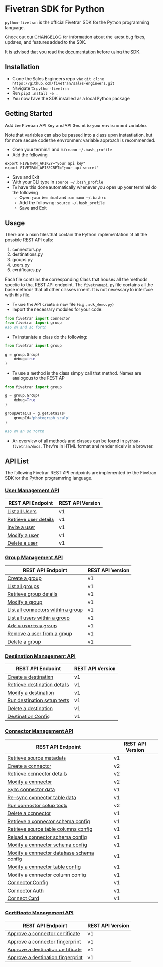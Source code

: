 # Fivetran SDK for Python

`python-fivetran` is the official Fivetran SDK for the Python programming language.

Check out our [CHANGELOG](https://github.com/fivetran-connorbrereton/python-fivetran/blob/master/CHANGELOG.md) for information about the latest bug fixes, updates, and features added to the SDK.

It is advised that you read the [documentation](https://github.com/fivetran-connorbrereton/python-fivetran/blob/master/README.md) before using the SDK.

## Installation
* Clone the Sales Engineers repo via: `git clone https://github.com/fivetran/sales-engineers.git`
* Navigate to `python-fivetran`
* Run `pip3 install -e .`
* You now have the SDK installed as a local Python package

## Getting Started
Add the Fivetran API Key and API Secret to your environment variables. 

Note that variables can also be passed into a class upon instantiation, but for more secure code the environment variable approach is recommended.
* Open your terminal and run `nano ~/.bash_profile` 
* Add the following
```
export FIVETRAN_APIKEY="your api key"
export FIVETRAN_APISECRET="your api secret"
```
* Save and Exit
* With your CLI type in `source ~/.bash_profile`
* To have this done automatically whenever you open up your terminal do the following
  * Open your terminal and run `nano ~/.bashrc`
  * Add the following: `source ~/.bash_profile`
  * Save and Exit

## Usage
There are 5 main files that contain the Python implementation of all the possible REST API calls:
1. connectors.py
2. destinations.py
3. groups.py
4. users.py
5. certificates.py

Each file contains the corresponding Class that houses all the methods specfic to that REST API endpoint. The `fivetranapi.py` file contains all the base methods that all other classes inherit. It is not necessary to interface with this file.

* To use the API create a new file (e.g., `sdk_demo.py`)
* Import the necessary modules for your code:
```python
from fivetran import connector
from fivetran import group
#so on and so forth
```
* To instaniate a class do the following:
```python
from fivetran import group

g = group.Group(
	debug=True
)
```
* To use a method in the class simply call that method. Names are analogous to the REST API
```python
from fivetran import group

g = group.Group(
	debug=True
)

groupDetails = g.getDetails(
	groupId='photograph_scalp'
)

#so on an so forth
```

* An overview of all methods and classes can be found in `python-fivetran/docs`. They're in HTML format and render nicely in a browser.


## API List

The following Fivetran REST API endpoints are implemented by the Fivetran SDK for the Python programming language. 

### [User Management API](https://fivetran.com/docs/rest-api/users)

REST API Endpoint | REST API Version |
--- | --- |
[List all Users](https://fivetran.com/docs/rest-api/users#listallusers) | v1 |
[Retrieve user details](https://fivetran.com/docs/rest-api/users#retrieveuserdetails) | v1 |
[Invite a user](https://fivetran.com/docs/rest-api/users#inviteauser) | v1 |
[Modify a user](https://fivetran.com/docs/rest-api/users#modifyauser) | v1 |
[Delete a user](https://fivetran.com/docs/rest-api/users#deleteauser) | v1 |

### [Group Management API](https://fivetran.com/docs/rest-api/groups)

REST API Endpoint | REST API Version |
--- | --- |
[Create a group](https://fivetran.com/docs/rest-api/groups#createagroup) | v1 |
[List all groups](https://fivetran.com/docs/rest-api/groups#listallgroups) | v1 |
[Retrieve group details](https://fivetran.com/docs/rest-api/groups#retrievegroupdetails) | v1 |
[Modify a group](https://fivetran.com/docs/rest-api/groups#modifyagroup) | v1 |
[List all connectors within a group](https://fivetran.com/docs/rest-api/groups#listallconnectorswithinagroup) | v1 |
[List all users within a group](https://fivetran.com/docs/rest-api/groups#listalluserswithinagroup) | v1 |
[Add a user to a group](https://fivetran.com/docs/rest-api/groups#addausertoagroup) | v1 |
[Remove a user from a group](https://fivetran.com/docs/rest-api/groups#removeauserfromagroup) | v1 |
[Delete a group](https://fivetran.com/docs/rest-api/groups#deleteagroup) | v1 |

### [Destination Management API](https://fivetran.com/docs/rest-api/destinations)

REST API Endpoint | REST API Version |
--- | --- |
[Create a destination](https://fivetran.com/docs/rest-api/destinations#createadestination) | v1 |
[Retrieve destination details](https://fivetran.com/docs/rest-api/destinations#retrievedestinationdetails) | v1 |
[Modify a destination](https://fivetran.com/docs/rest-api/destinations#modifyadestination) | v1 |
[Run destination setup tests](https://fivetran.com/docs/rest-api/destinations#rundestinationsetuptests) | v1 |
[Delete a destination](https://fivetran.com/docs/rest-api/destinations#deleteadestination) | v1 |
[Destination Config](https://fivetran.com/docs/rest-api/destinations/config) | v1 |

### [Connector Management API](https://fivetran.com/docs/rest-api/connectors)

REST API Endpoint | REST API Version |
--- | --- |
[Retrieve source metadata](https://fivetran.com/docs/rest-api/connectors#retrievesourcemetadata) | v1 |
[Create a connector](https://fivetran.com/docs/rest-api/connectors#createaconnector) | v2 |
[Retrieve connector details](https://fivetran.com/docs/rest-api/connectors#retrieveconnectordetails) | v2 |
[Modify a connector](https://fivetran.com/docs/rest-api/connectors#modifyaconnector) | v2 |
[Sync connector data](https://fivetran.com/docs/rest-api/connectors#syncconnectordata) | v1 |
[Re-sync connector table data](https://fivetran.com/docs/rest-api/connectors#resyncconnectortabledata) | v1 |
[Run connector setup tests](https://fivetran.com/docs/rest-api/connectors#runconnectorsetuptests) | v2 |
[Delete a connector](https://fivetran.com/docs/rest-api/connectors#deleteaconnector) | v1 |
[Retrieve a connector schema config](https://fivetran.com/docs/rest-api/connectors#retrieveaconnectorschemaconfig) | v1 |
[Retrieve source table columns config](https://fivetran.com/docs/rest-api/connectors#retrievesourcetablecolumnsconfig) | v1 |
[Reload a connector schema config](https://fivetran.com/docs/rest-api/connectors#reloadaconnectorschemaconfig) | v1 |
[Modify a connector schema config](https://fivetran.com/docs/rest-api/connectors#modifyaconnectorschemaconfig) | v1 |
[Modify a connector database schema config](https://fivetran.com/docs/rest-api/connectors#modifyaconnectordatabaseschemaconfig) | v1 |
[Modify a connector table config](https://fivetran.com/docs/rest-api/connectors#modifyaconnectortableconfig) | v1 |
[Modify a connector column config](https://fivetran.com/docs/rest-api/connectors#modifyaconnectorcolumnconfig) | v1 |
[Connector Config](https://fivetran.com/docs/rest-api/connectors/config) | v1 |
[Connector Auth](https://fivetran.com/docs/rest-api/connectors) | v1 |
[Connect Card](https://fivetran.com/docs/rest-api/connectors/connect-card) | v1 |

### [Certificate Management API](https://fivetran.com/docs/rest-api/certificates)
REST API Endpoint | REST API Version |
--- | --- |
[Approve a connector certificate](https://fivetran.com/docs/rest-api/certificates#approveaconnectorcertificate) | v1 |
[Approve a connector fingerprint](https://fivetran.com/docs/rest-api/certificates#approveaconnectorfingerprint) | v1 |
[Approve a destination certificate](https://fivetran.com/docs/rest-api/certificates#approveadestinationcertificate) | v1 |
[Approve a destination fingerprint](https://fivetran.com/docs/rest-api/certificates#approveadestinationfingerprint) | v1 |
